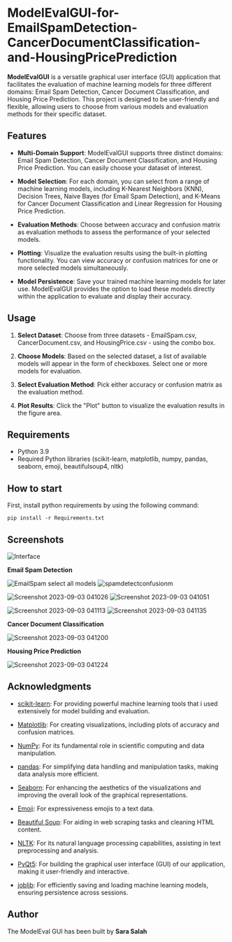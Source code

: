 # ModelEvalGUI-for-EmailSpamDetection-CancerDocumentClassification-and-HousingPricePrediction

**ModelEvalGUI** is a versatile graphical user interface (GUI) application that facilitates the evaluation of machine learning models for three different domains: Email Spam Detection, Cancer Document Classification, and Housing Price Prediction. This project is designed to be user-friendly and flexible, allowing users to choose from various models and evaluation methods for their specific dataset.

## Features

- **Multi-Domain Support**: ModelEvalGUI supports three distinct domains: Email Spam Detection, Cancer Document Classification, and Housing Price Prediction. You can easily choose your dataset of interest.

- **Model Selection**: For each domain, you can select from a range of machine learning models, including K-Nearest Neighbors (KNN), Decision Trees, Naive Bayes (for Email Spam Detection), and K-Means for Cancer Document Classification and Linear Regression for Housing Price Prediction.

- **Evaluation Methods**: Choose between accuracy and confusion matrix as evaluation methods to assess the performance of your selected models.

- **Plotting**: Visualize the evaluation results using the built-in plotting functionality. You can view accuracy or confusion matrices for one or more selected models simultaneously.

- **Model Persistence**: Save your trained machine learning models for later use. ModelEvalGUI provides the option to load these models directly within the application to evaluate and display their accuracy.

## Usage

1. **Select Dataset**: Choose from three datasets - EmailSpam.csv, CancerDocument.csv, and HousingPrice.csv - using the combo box.

2. **Choose Models**: Based on the selected dataset, a list of available models will appear in the form of checkboxes. Select one or more models for evaluation.

3. **Select Evaluation Method**: Pick either accuracy or confusion matrix as the evaluation method.

4. **Plot Results**: Click the "Plot" button to visualize the evaluation results in the figure area.


## Requirements

- Python 3.9
- Required Python libraries (scikit-learn, matplotlib, numpy, pandas, seaborn, emoji, beautifulsoup4, nltk)


## How to start

First, install python requirements by using the following command:

```
pip install -r Requirements.txt
```



## Screenshots

![Interface](https://github.com/sara-salah1/ModelEvalGUI-for-EmailSpamDetection-CancerDocumentClassification-and-HousingPricePrediction/assets/67710906/8fa260f3-af7c-4635-9fb1-a7acb971bcd5)

**Email Spam Detection**



![EmailSpam select all models](https://github.com/sara-salah1/ModelEvalGUI-for-EmailSpamDetection-CancerDocumentClassification-and-HousingPricePrediction/assets/67710906/5c690d2b-e653-4d51-88be-4ddb3ec8775f)
![spamdetectconfusionm](https://github.com/sara-salah1/ModelEvalGUI-for-EmailSpamDetection-CancerDocumentClassification-and-HousingPricePrediction/assets/67710906/cc74272c-7eca-4a20-b663-f98e1d7ffbde)

![Screenshot 2023-09-03 041026](https://github.com/sara-salah1/ModelEvalGUI-for-EmailSpamDetection-CancerDocumentClassification-and-HousingPricePrediction/assets/67710906/152f08e5-509d-4e4a-9ea8-8cb0960f9e41)
![Screenshot 2023-09-03 041051](https://github.com/sara-salah1/ModelEvalGUI-for-EmailSpamDetection-CancerDocumentClassification-and-HousingPricePrediction/assets/67710906/7f5affd8-bca4-4a3f-9353-7742fd326858)

![Screenshot 2023-09-03 041113](https://github.com/sara-salah1/ModelEvalGUI-for-EmailSpamDetection-CancerDocumentClassification-and-HousingPricePrediction/assets/67710906/f64c1314-50d3-4e5e-b399-7a07535f72c0)
![Screenshot 2023-09-03 041135](https://github.com/sara-salah1/ModelEvalGUI-for-EmailSpamDetection-CancerDocumentClassification-and-HousingPricePrediction/assets/67710906/81ab120e-6b00-48a3-8c2c-81c12804e89d)



**Cancer Document Classification**

![Screenshot 2023-09-03 041200](https://github.com/sara-salah1/ModelEvalGUI-for-EmailSpamDetection-CancerDocumentClassification-and-HousingPricePrediction/assets/67710906/eb15b9b0-b7e8-45e2-afed-5c06c03ab2c8)



**Housing Price Prediction**

![Screenshot 2023-09-03 041224](https://github.com/sara-salah1/ModelEvalGUI-for-EmailSpamDetection-CancerDocumentClassification-and-HousingPricePrediction/assets/67710906/e1d78152-7a77-43d9-b2a6-1dcecda06289)




## Acknowledgments


- [scikit-learn](https://scikit-learn.org/): For providing powerful machine learning tools that i used extensively for model building and evaluation.

- [Matplotlib](https://matplotlib.org/): For creating visualizations, including plots of accuracy and confusion matrices.

- [NumPy](https://numpy.org/): For its fundamental role in scientific computing and data manipulation.

- [pandas](https://pandas.pydata.org/): For simplifying data handling and manipulation tasks, making data analysis more efficient.

- [Seaborn](https://seaborn.pydata.org/): For enhancing the aesthetics of the visualizations and improving the overall look of the graphical representations.

- [Emoji](https://pypi.org/project/emoji/): For expressiveness emojis to a text data.

- [Beautiful Soup](https://www.crummy.com/software/BeautifulSoup/): For aiding in web scraping tasks and cleaning HTML content.

- [NLTK](https://www.nltk.org/): For its natural language processing capabilities, assisting in text preprocessing and analysis.

- [PyQt5](https://pypi.org/project/PyQt5/): For building the graphical user interface (GUI) of our application, making it user-friendly and interactive.

- [joblib](https://pypi.org/project/joblib/): For efficiently saving and loading machine learning models, ensuring persistence across sessions.




## Author
The ModelEval GUI has been built by **Sara Salah**

